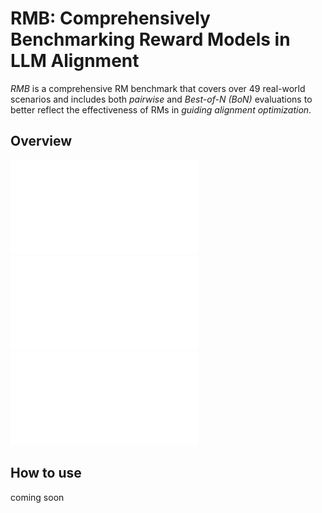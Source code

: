 # RMB: Comprehensively Benchmarking Reward Models in LLM Alignment
*RMB* is a comprehensive RM benchmark that covers over 49 real-world scenarios and includes both *pairwise* and *Best-of-N (BoN)* evaluations to better reflect the effectiveness of RMs in *guiding alignment optimization*. 
## Overview
![Statistics of queries, pairwise set, Best-of-N test set in different scenarios under harmlessness goal](fig/harmless_dataset_table.pdf)
![Statistics of queries, pairwise set, Best-of-N test set in different scenarios under helpfulness goal](fig/helpful_dataset_table.pdf)
![Subcategories of helpfulness scenarios](fig/helpful_dataset_2.pdf)
## How to use
coming soon
